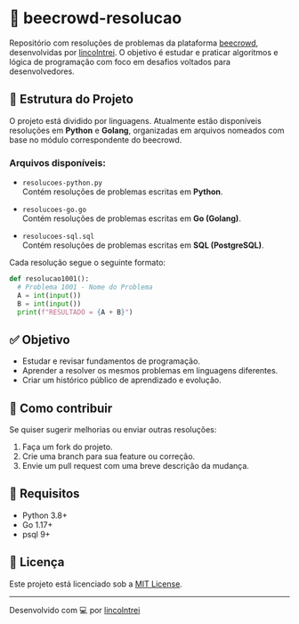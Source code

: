# 🐝 beecrowd-resolucao

Repositório com resoluções de problemas da plataforma [beecrowd](https://www.beecrowd.com.br/), desenvolvidas por [lincolntrei](https://judge.beecrowd.com/en/profile/1134626). O objetivo é estudar e praticar algoritmos e lógica de programação com foco em desafios voltados para desenvolvedores.

## 📂 Estrutura do Projeto

O projeto está dividido por linguagens. Atualmente estão disponíveis resoluções em **Python** e **Golang**, organizadas em arquivos nomeados com base no módulo correspondente do beecrowd.

### Arquivos disponíveis:

- `resolucoes-python.py`  
  Contém resoluções de problemas escritas em **Python**.

- `resolucoes-go.go`  
  Contém resoluções de problemas escritas em **Go (Golang)**.

- `resolucoes-sql.sql`  
  Contém resoluções de problemas escritas em **SQL (PostgreSQL)**.

Cada resolução segue o seguinte formato:
```python
def resolucao1001():
  # Problema 1001 - Nome do Problema
  A = int(input())
  B = int(input())
  print(f"RESULTADO = {A + B}")
```

## ✅ Objetivo

- Estudar e revisar fundamentos de programação.
- Aprender a resolver os mesmos problemas em linguagens diferentes.
- Criar um histórico público de aprendizado e evolução.

## 🚀 Como contribuir

Se quiser sugerir melhorias ou enviar outras resoluções:

1. Faça um fork do projeto.
2. Crie uma branch para sua feature ou correção.
3. Envie um pull request com uma breve descrição da mudança.

## 📌 Requisitos

- Python 3.8+
- Go 1.17+
- psql 9+

## 📄 Licença

Este projeto está licenciado sob a [MIT License](LICENSE).

---

Desenvolvido com 💻 por [lincolntrei](https://github.com/lincolntrei)
